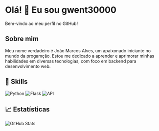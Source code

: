 # Olá! 👋 Eu sou gwent30000

Bem-vindo ao meu perfil no GitHub!

## Sobre mim

Meu nome verdadeiro é João Marcos Alves, um apaixonado iniciante no mundo da progamção. Estou me dedicado a aprender e aprimorar minhas habilidades em diversas tecnologias, com foco em backend para desenvolvimento web.

## 🚀 Skills

![Python](https://img.shields.io/badge/Python-3776AB?style=for-the-badge&logo=python&logoColor=white)
![Flask](https://img.shields.io/badge/Flask-3776AB?style=for-the-badge&logo=python&logoColor=white)
![API](https://img.shields.io/badge/API-Powered-brightgreen)

## 📈 Estatísticas

![GitHub Stats](https://github-readme-stats.vercel.app/api?username=gwent30000&show_icons=true&theme=radical)
